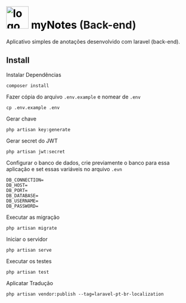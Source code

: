 # <a name ="https://github.com/lucasemanuel/mynotes#-mynotes" style="color:#000"><img src="https://raw.githubusercontent.com/lucasemanuel/mynotes-front-end/master/public/logo.svg" alt="logo mynotes" title="mynotes" height="60"/> myNotes</a> (Back-end)

Aplicativo simples de anotações desenvolvido com laravel (back-end).

## Install

Instalar Dependências
```
composer install
```

Fazer cópia do arquivo `.env.example` e nomear de `.env`
```
cp .env.example .env
```

Gerar chave
```
php artisan key:generate
```

Gerar secret do JWT
```
php artisan jwt:secret
```

Configurar o banco de dados, crie previamente o banco para essa aplicação e set essas variáveis no arquivo `.evn`

```
DB_CONNECTION=
DB_HOST=
DB_PORT=
DB_DATABASE=
DB_USERNAME=
DB_PASSWORD=
```

Executar as migração

```
php artisan migrate
```

Iniciar o servidor

```
php artisan serve
```

Executar os testes

```
php artisan test
```

Aplicatar Tradução
```
php artisan vendor:publish --tag=laravel-pt-br-localization
```
